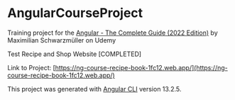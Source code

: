 # AngularCourseProject

Training project for the [Angular - The Complete Guide (2022 Edition)](https://www.udemy.com/course/the-complete-guide-to-angular-2/) by Maximilian Schwarzmüller on Udemy

Test Recipe and Shop Website [COMPLETED]

Link to Project: [https://ng-course-recipe-book-1fc12.web.app/](https://ng-course-recipe-book-1fc12.web.app/)

This project was generated with [Angular CLI](https://github.com/angular/angular-cli) version 13.2.5.
